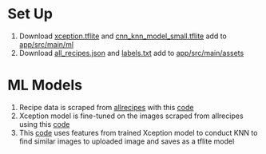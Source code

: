# Set Up
1. Download [xception.tflite](https://drive.google.com/file/d/1J45qS-IOX2E5kV8l5wDYbdYDWsi1nnwf/view?usp=sharing) and [cnn_knn_model_small.tflite](https://drive.google.com/file/d/1Tv2TLEIUwHQGmBrRxFlFMHu51eR8odY4/view?usp=sharing) add to [app/src/main/ml](app/src/main/ml)
2. Download [all_recipes.json](https://drive.google.com/file/d/1KGTEYq98SGFnKu_3lyW8RaXezxind0BW/view?usp=sharing) and [labels.txt](https://drive.google.com/file/d/15AZ73I8yAIQ01qTu3GEH48CC6utGOBSC/view?usp=sharing) add to [app/src/main/assets](app/src/main/assets)

# ML Models
1. Recipe data is scraped from [allrecipes](https://www.allrecipes.com/) with this [code](https://drive.google.com/file/d/1uKGrzM9YC1z3qHdIOVu0ejPggSrbR0Yq/view?usp=sharing)
2. Xception model is fine-tuned on the images scraped from allrecipes using this [code](https://drive.google.com/file/d/1M3igoYXI39zpPA8Ekj4wrwfNEPoTe9kf/view?usp=sharing)
3. This [code](https://www.kaggle.com/carlosmiao/cz4125) uses features from trained Xception model to conduct KNN to find similar images to uploaded image and saves as a tflite model
